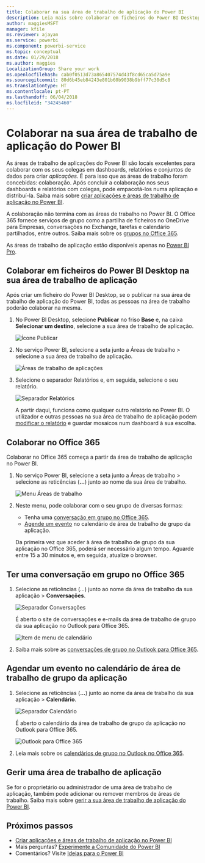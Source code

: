 ```yaml
---
title: Colaborar na sua área de trabalho de aplicação do Power BI
description: Leia mais sobre colaborar em ficheiros do Power BI Desktop na sua área de trabalho de aplicação e com serviços do Office 365, como partilhar ficheiros no OneDrive para Empresas, conversações no Exchange, calendário e tarefas.
author: maggiesMSFT
manager: kfile
ms.reviewer: ajayan
ms.service: powerbi
ms.component: powerbi-service
ms.topic: conceptual
ms.date: 01/29/2018
ms.author: maggies
LocalizationGroup: Share your work
ms.openlocfilehash: cab0f0513d73a865407574d43f8cd65ca5d75a9e
ms.sourcegitcommit: 80d6b45eb84243e801b60b9038b9bff77c30d5c8
ms.translationtype: HT
ms.contentlocale: pt-PT
ms.lasthandoff: 06/04/2018
ms.locfileid: "34245460"
---
```

# <a name="collaborate-in-your-power-bi-app-workspace"></a>Colaborar na sua área de trabalho de aplicação do Power BI
As áreas de trabalho de aplicações do Power BI são locais excelentes para colaborar com os seus colegas em dashboards, relatórios e conjuntos de dados para criar *aplicações*. É para isso que as áreas de trabalho foram concebidas: colaboração. Após concluir a colaboração nos seus dashboards e relatórios com colegas, pode empacotá-los numa aplicação e distribuí-la. Saiba mais sobre [criar aplicações e áreas de trabalho de aplicação no Power BI](service-create-distribute-apps.md). 

A colaboração não termina com as áreas de trabalho no Power BI. O Office 365 fornece serviços de grupo como a partilha de ficheiros no OneDrive para Empresas, conversações no Exchange, tarefas e calendário partilhados, entre outros. Saiba mais sobre os [grupos no Office 365](https://support.office.com/article/Create-a-group-in-Office-365-7124dc4c-1de9-40d4-b096-e8add19209e9).

As áreas de trabalho de aplicação estão disponíveis apenas no [Power BI Pro](service-free-vs-pro.md).

## <a name="collaborate-on-power-bi-desktop-files-in-your-app-workspace"></a>Colaborar em ficheiros do Power BI Desktop na sua área de trabalho de aplicação
Após criar um ficheiro do Power BI Desktop, se o publicar na sua área de trabalho de aplicação do Power BI, todas as pessoas na área de trabalho poderão colaborar na mesma.

1. No Power BI Desktop, selecione **Publicar** no friso **Base** e, na caixa **Selecionar um destino**, selecione a sua área de trabalho de aplicação.
   
    ![Ícone Publicar](media/service-collaborate-power-bi-workspace/power-bi-group-publish-pbix.png)
2. No serviço Power BI, selecione a seta junto a Áreas de trabalho > selecione a sua área de trabalho de aplicação.
   
    ![Áreas de trabalho de aplicações](media/service-collaborate-power-bi-workspace/power-bi-workspace-nav-arrow.png)
3. Selecione o separador Relatórios e, em seguida, selecione o seu relatório.
   
    ![Separador Relatórios](media/service-collaborate-power-bi-workspace/power-bi-workspace-report.png)
   
    A partir daqui, funciona como qualquer outro relatório no Power BI. O utilizador e outras pessoas na sua área de trabalho de aplicação podem [modificar o relatório](service-reports.md) e guardar mosaicos num dashboard à sua escolha.

## <a name="collaborate-in-office-365"></a>Colaborar no Office 365
Colaborar no Office 365 começa a partir da área de trabalho de aplicação no Power BI.

1. No serviço Power BI, selecione a seta junto a Áreas de trabalho > selecione as reticências (**…**) junto ao nome da sua área de trabalho. 
   
   ![Menu Áreas de trabalho](media/service-collaborate-power-bi-workspace/power-bi-app-ellipsis.png)
2. Neste menu, pode colaborar com o seu grupo de diversas formas: 
   
   * Tenha uma [conversação em grupo no Office 365](service-collaborate-power-bi-workspace.md#have-a-group-conversation-in-office-365).
   * [Agende um evento](service-collaborate-power-bi-workspace.md#schedule-an-event-on-the-group-workspace-calendar) no calendário de área de trabalho de grupo da aplicação.
   
   Da primeira vez que aceder à área de trabalho de grupo da sua aplicação no Office 365, poderá ser necessário algum tempo. Aguarde entre 15 a 30 minutos e, em seguida, atualize o browser.

## <a name="have-a-group-conversation-in-office-365"></a>Ter uma conversação em grupo no Office 365
1. Selecione as reticências (…) junto ao nome da área de trabalho da sua aplicação \> **Conversações**. 
   
    ![Separador Conversações](media/service-collaborate-power-bi-workspace/power-bi-app-ellipsis.png)
   
   É aberto o site de conversações e e-mails da área de trabalho de grupo da sua aplicação no Outlook para Office 365.
   
   ![Item de menu de calendário](media/service-collaborate-power-bi-workspace/pbi_grps_o365convo.png)
2. Saiba mais sobre as [conversações de grupo no Outlook para Office 365](https://support.office.com/Article/Have-a-group-conversation-a0482e24-a769-4e39-a5ba-a7c56e828b22).

## <a name="schedule-an-event-on-the-apps-group-workspace-calendar"></a>Agendar um evento no calendário de área de trabalho de grupo da aplicação
1. Selecione as reticências (**…**) junto ao nome da área de trabalho da sua aplicação \> **Calendário**. 
   
   ![Separador Calendário](media/service-collaborate-power-bi-workspace/power-bi-app-ellipsis.png)
   
   É aberto o calendário da área de trabalho de grupo da aplicação no Outlook para Office 365.
   
   ![Outlook para Office 365](media/service-collaborate-power-bi-workspace/pbi_grps_o365_calendar.png)
2. Leia mais sobre os [calendários de grupo no Outlook no Office 365](https://support.office.com/Article/Add-edit-and-subscribe-to-group-events-0cf1ad68-1034-4306-b367-d75e9818376a).

## <a name="manage-an-app-workspace"></a>Gerir uma área de trabalho de aplicação
Se for o proprietário ou administrador de uma área de trabalho de aplicação, também pode adicionar ou remover membros de áreas de trabalho. Saiba mais sobre [gerir a sua área de trabalho de aplicação do Power BI](service-manage-app-workspace-in-power-bi-and-office-365.md).

## <a name="next-steps"></a>Próximos passos
* [Criar aplicações e áreas de trabalho de aplicação no Power BI](service-create-distribute-apps.md)
* Mais perguntas? [Experimente a Comunidade do Power BI](http://community.powerbi.com/)
* Comentários? Visite [Ideias para o Power BI](https://ideas.powerbi.com/forums/265200-power-bi)

